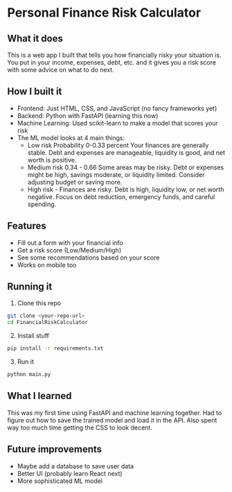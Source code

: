 # Personal Finance Risk Calculator

## What it does
This is a web app I built that tells you how financially risky your situation is. You put in your income, expenses, debt, etc. and it gives you a risk score with some advice on what to do next.

## How I built it
- Frontend: Just HTML, CSS, and JavaScript (no fancy frameworks yet)
- Backend: Python with FastAPI (learning this now)
- Machine Learning: Used scikit-learn to make a model that scores your risk
- The ML model looks at 4 main things:
  - Low risk Probability 0-0.33 percent Your finances are generally stable. Debt and expenses are manageable, liquidity is good, and net worth is positive.
  - Medium risk  0.34 - 0.66 Some areas may be risky. Debt or expenses  might be high, savings moderate, or liquidity limited. Consider adjusting budget or saving more. 
  - High risk - Finances are risky. Debt is high, liquidity low, or net worth negative. Focus on debt reduction, emergency funds, and careful spending.

## Features
- Fill out a form with your financial info
- Get a risk score (Low/Medium/High)
- See some recommendations based on your score
- Works on mobile too

## Running it
1. Clone this repo
```bash
git clone <your-repo-url>
cd FinancialRiskCalculator
```

2. Install stuff
```bash
pip install -r requirements.txt
```

3. Run it
```bash
python main.py
```

## What I learned
This was my first time using FastAPI and machine learning together. Had to figure out how to save the trained model and load it in the API. Also spent way too much time getting the CSS to look decent.

## Future improvements
- Maybe add a database to save user data
- Better UI (probably learn React next)
- More sophisticated ML model